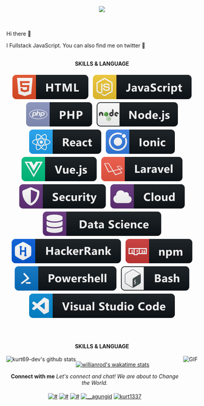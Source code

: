 <div>
  
  <!-- **kurt69-dev** is a ✨ _special_ ✨ repository because its `README.md` (this file) appears on your GitHub profile. -->
  
  <p align="center">
    <img src="https://profile-counter.glitch.me/kurt69-dev/count.svg" />
  </p>
  
  <br />
  
  Hi there 👋
  
I Fullstack JavaScript. You can also find me on twitter 🌹
  <br/><br/>
  <p align="center"> 
  <b>SKILLS & LANGUAGE</b>
  <br/><br/>
  <!-- For more icons please follow  https://github.com/MikeCodesDotNET/ColoredBadges -->
  <img src="https://raw.githubusercontent.com/MikeCodesDotNET/ColoredBadges/master/svg/dev/languages/html.svg" alt="html" style="vertical-align:top; margin:4px">
  <img src="https://raw.githubusercontent.com/MikeCodesDotNET/ColoredBadges/master/svg/dev/languages/js.svg" alt="js" style="vertical-align:top; margin:4px">
  <img src="https://raw.githubusercontent.com/MikeCodesDotNET/ColoredBadges/master/svg/dev/languages/php.svg" alt="php" style="vertical-align:top; margin:4px">   
  <img src="https://raw.githubusercontent.com/MikeCodesDotNET/ColoredBadges/master/svg/dev/frameworks/nodejs.svg" alt="nodejs" style="vertical-align:top; margin:4px"> 
  <img src="https://raw.githubusercontent.com/MikeCodesDotNET/ColoredBadges/master/svg/dev/frameworks/react.svg" alt="react" style="vertical-align:top; margin:4px">
  <img src="https://raw.githubusercontent.com/MikeCodesDotNET/ColoredBadges/master/svg/dev/frameworks/ionic.svg" alt="ionic" style="vertical-align:top; margin:4px"> 
  <img src="https://raw.githubusercontent.com/MikeCodesDotNET/ColoredBadges/master/svg/dev/frameworks/vue.svg" alt="vue" style="vertical-align:top; margin:4px">
  <img src="https://raw.githubusercontent.com/MikeCodesDotNET/ColoredBadges/master/svg/dev/frameworks/laravel.svg" alt="nodejs" style="vertical-align:top; margin:4px"> 
  <img src="https://raw.githubusercontent.com/MikeCodesDotNET/ColoredBadges/master/svg/dev/misc/security.svg" alt="security" style="vertical-align:top; margin:4px">
  <img src="https://raw.githubusercontent.com/8bithemant/8bithemant/master/svg/dev/misc/cloud.svg" alt="cloud" style="vertical-align:top; margin:4px">
  <img src="https://raw.githubusercontent.com/MikeCodesDotNET/ColoredBadges/master/svg/dev/misc/datascience.svg" alt="datascience" style="vertical-align:top; margin:4px"> 
  <img src="https://raw.githubusercontent.com/MikeCodesDotNET/ColoredBadges/master/svg/dev/services/hackerrank.svg" alt="hackerrank" style="vertical-align:top; margin:4px"> 
  <img src="https://raw.githubusercontent.com/MikeCodesDotNET/ColoredBadges/master/svg/dev/services/npm.svg" alt="npm" style="vertical-align:top; margin:4px"> 
  <img src="https://raw.githubusercontent.com/MikeCodesDotNET/ColoredBadges/master/svg/dev/tools/powershell.svg" alt="powershell" style="vertical-align:top; margin:4px"> 
  <img src="https://raw.githubusercontent.com/MikeCodesDotNET/ColoredBadges/master/svg/dev/tools/bash.svg" alt="bash" style="vertical-align:top; margin:4px"> 
  <img src="https://raw.githubusercontent.com/MikeCodesDotNET/ColoredBadges/master/svg/dev/tools/visualstudio_code.svg" alt="visualstudio_code" style="vertical-align:top; margin:4px"> 
</p>
  <br/><br/>
    <p align="center"> 
    <b>SKILLS & LANGUAGE</b>
  <br/><br/>
    <img align="left" alt="kurt69-dev's github stats" src="https://github-readme-stats.vercel.app/api?username=kurt69-dev&count_private=true&hide=issues&show_icons=true&hide_border=true&include_all_commits=true&line_height=24" />
    <img align="right" alt="GIF" height="170px" src="https://media.giphy.com/media/dxn6fRlTIShoeBr69N/giphy.gif" />
   
   [![willianrod's wakatime stats](https://github-readme-stats.vercel.app/api/wakatime?username=kurt69)](https://wakatime.com/@kurt69/projects/ldqfwrpymy?start=2020-12-18&end=2020-12-24)
   </p>
    <p align="center">
      <b>Connect with me</b>
      <i>Let's connect and chat! We are about to Change the World.</i><br /><br />
      <a href="#" target="blank"><img align="center" src="https://cdn.jsdelivr.net/npm/simple-icons@3.0.1/icons/twitter.svg" alt="#" height="30" width="40" /></a>
      <a href="#" target="blank"><img align="center" src="https://cdn.jsdelivr.net/npm/simple-icons@3.0.1/icons/linkedin.svg" alt="#" height="30" width="40" /></a>
      <a href="https://fb.com/" target="blank"><img align="center" src="https://cdn.jsdelivr.net/npm/simple-icons@3.0.1/icons/facebook.svg" alt="#" height="30" width="40" /></a>
      <a href="https://instagram.com/" target="blank"><img align="center" src="https://cdn.jsdelivr.net/npm/simple-icons@3.0.1/icons/instagram.svg" alt="__agungid" height="30" width="40" /></a>
      <a href="https://codepen.io/kurt69" target="blank"><img align="center" src="https://cdn.jsdelivr.net/npm/simple-icons@3.0.1/icons/codepen.svg" alt="kurt1337" height="30" width="40" /></a>
    </p>
    
</div>
